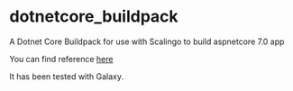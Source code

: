 # dotnetcore_buildpack
A Dotnet Core Buildpack for use with Scalingo to build aspnetcore 7.0 app

You can find reference [here](https://doc.scalingo.com/platform/deployment/buildpacks/custom)

It has been tested with Galaxy.